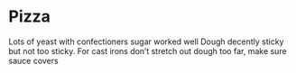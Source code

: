 # Pizza
Lots of yeast with confectioners sugar worked well
Dough decently sticky but not too sticky.
For cast irons don’t stretch out dough too far, make sure sauce covers

